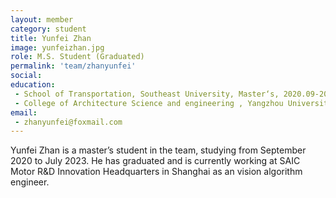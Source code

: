 ```yaml
---
layout: member
category: student
title: Yunfei Zhan
image: yunfeizhan.jpg
role: M.S. Student (Graduated)
permalink: 'team/zhanyunfei'
social:
education:
 - School of Transportation, Southeast University, Master‘s, 2020.09-2023.07
 - College of Architecture Science and engineering , Yangzhou University,  Bachelor's, 2015.09-2019.06
email:
 - zhanyunfei@foxmail.com
---
```


Yunfei Zhan is a master’s student in the team, studying from September 2020 to July 2023. He has graduated and is currently working at SAIC Motor R&D Innovation Headquarters in Shanghai as an vision algorithm engineer.

